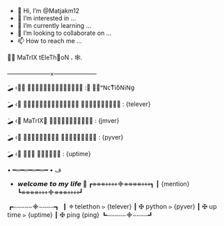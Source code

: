 - 👋 Hi, I’m @Matjakm12
- 👀 I’m interested in ...
- 🌱 I’m currently learning ...
- 💞️ I’m looking to collaborate on ...
- 📫 How to reach me ...

<!---
Matjakm12/Matjakm12 is a ✨ special ✨ repository because its `README.md` (this file) appears on your GitHub profile.
You can click the Preview link to take a look at your changes.
--->
ᯎَ  MaTrIX tEleThٍoN ، 🕸.

———————×———————

َِ🛹 ‹ ٍَ𝖣ٰ𝖺َ𝖳𝖺ِ𝖡𝗎َِ𝖲َ𝖾 :  ِᖴِᵘ𝖭𝖼𝖳ْ𝗂𝗈ً𝖭𝗂𝖭𝗀 

َِ🛹 ‹ ٰ𝖳َ𝖾ْ𝗅ِ𝖾𝖳َ𝗁𝗈ٍ𝖭 ُ𝖵ِ𝖾𝗋𝗌ْ𝗂𝗈َ𝗇 : {telever}

َِ🛹 ‹ ِMaTrIX َ𝖵𝖾𝗋ِ𝗌ْ𝗂𝗈َِ𝖭 : {jmver}

َِ🛹 ‹ ٰ𝖯ِ𝗒َ𝖳𝗁𝗈ً𝖭 𝖵𝖾𝗋𝗌𝗂𝗈َِ𝖭 : {pyver}

َِ🛹 ‹ ٰ𝖴𝗉 َ𝖳ْ𝗂𝖬ِ𝖾 : {uptime}

• ━═━═━═━═━ •
ف
-  𝙬𝙚𝙡𝙘𝙤𝙢𝙚 𝙩𝙤 𝙢𝙮 𝙡𝙞𝙛𝙚 🧫 
┏ᚑᚑᚑᚐᚐᚐᚐ᯽ᚑᚑᚑᚑᚐᚐᚐ┓
┃  {mention}
┗ᚑᚑᚑᚑᚐᚐᚐ᯽ᚑᚑᚑᚐᚐᚐᚐ┛

┏ⵧⵧⵧⵧⵧ᯽ⵧⵧⵧⵧ┓
┃ ✠  𝗍𝖾𝗅𝖾𝗍𝗁𝗈𝗇 ⪧ {telever}
┃ ✠  𝗉𝗒𝗍𝗁𝗈𝗇 ⪧ {pyver} 
┃ ✠  𝗎𝗉 𝗍𝗂𝗆𝖾 ⪧ {uptime}
┃ ✠  𝗉𝗂𝗇𝗀  {ping} 
┗ⵧⵧⵧⵧⵧ᯽ⵧⵧⵧⵧ┛
